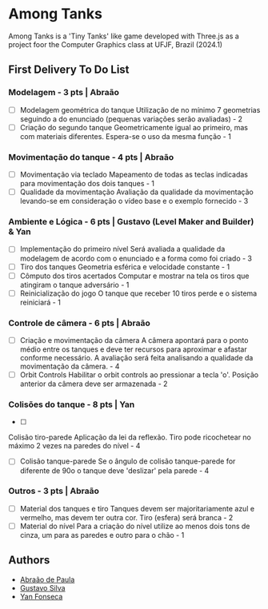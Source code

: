 # Among Tanks
Among Tanks is a 'Tiny Tanks' like game developed with Three.js as a project foor the Computer Graphics class at UFJF, Brazil (2024.1)

## First Delivery To Do List
### Modelagem - 3 pts | Abraão
- [ ] Modelagem geométrica do tanque
Utilização de no mínimo 7 geometrias seguindo a do enunciado (pequenas variações serão avaliadas) - 2
- [ ] Criação do segundo tanque
Geometricamente igual ao primeiro, mas com materiais diferentes. Espera-se o uso da mesma função - 1

### Movimentação do tanque - 4 pts | Abraão
- [ ] Movimentação via teclado
Mapeamento de todas as teclas indicadas para movimentação dos dois tanques - 1
- [ ] Qualidade da movimentação
Avaliação da qualidade da movimentação levando-se em consideração o vídeo base e o exemplo fornecido - 3

### Ambiente e Lógica - 6 pts | Gustavo (Level Maker and Builder) & Yan
- [ ] Implementação do primeiro nível
Será avaliada a qualidade da modelagem de acordo com o enunciado e a forma como foi criado - 3
- [ ] Tiro dos tanques
Geometria esférica e velocidade constante - 1
- [ ] Cômputo dos tiros acertados
Computar e mostrar na tela os tiros que atingiram o tanque adversário - 1
- [ ] Reinicialização do jogo
O tanque que receber 10 tiros perde e o sistema reiniciará - 1

### Controle de câmera - 6 pts | Abraão
- [ ] Criação e movimentação da câmera
A câmera apontará para o ponto médio entre os tanques e deve ter recursos para aproximar e afastar conforme
necessário. A avaliação será feita analisando a qualidade da movimentação da câmera. - 4
- [ ] Orbit Controls
Habilitar o orbit controls ao pressionar a tecla 'o'. Posição anterior da câmera deve ser armazenada - 2

### Colisões do tanque - 8 pts | Yan
- [ ] 
Colisão tiro-parede
Aplicação da lei da reflexão. Tiro pode ricochetear no máximo 2 vezes na paredes do nível - 4
- [ ] Colisão tanque-parede
Se o ângulo de colisão tanque-parede for diferente de 90o o tanque deve 'deslizar' pela parede - 4

### Outros - 3 pts | Abraão
- [ ] Material dos tanques e tiro
Tanques devem ser majoritariamente azul e vermelho, mas devem ter outra cor. Tiro (esfera) será branca - 2
- [ ] Material do nível
Para a criação do nível utilize ao menos dois tons de cinza, um para as paredes e outro para o chão - 1

## Authors
- [Abraão de Paula](https://github.com/kedoshim)
- [Gustavo Silva](https://github.com/IAmTheMage)
- [Yan Fonseca](https://github.com/Yan-Fonseca)
